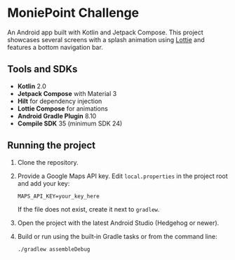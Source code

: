 # MoniePoint Challenge

An Android app built with Kotlin and Jetpack Compose. This project showcases several screens with a splash animation using [Lottie](https://airbnb.io/lottie/#/) and features a bottom navigation bar.

## Tools and SDKs

- **Kotlin** 2.0
- **Jetpack Compose** with Material 3
- **Hilt** for dependency injection
- **Lottie Compose** for animations
- **Android Gradle Plugin** 8.10
- **Compile SDK** 35 (minimum SDK 24)

## Running the project

1. Clone the repository.
2. Provide a Google Maps API key. Edit `local.properties` in the project root and add your key:

   ```
   MAPS_API_KEY=your_key_here
   ```

   If the file does not exist, create it next to `gradlew`.
3. Open the project with the latest Android Studio (Hedgehog or newer).
4. Build or run using the built‑in Gradle tasks or from the command line:

   ```
   ./gradlew assembleDebug
   ```